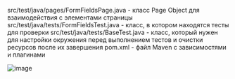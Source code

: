 src/test/java/pages/FormFieldsPage.java - класс Page Object для взаимодействия с элементами страницы
src/test/java/tests/FormFieldsTest.java - класс, в котором находятся тесты для проверки
src/test/java/tests/BaseTest.java - класс, который нужен для настройки окружения перед выполнением тестов и очистки ресурсов после их завершения
pom.xml - файл Maven с зависимостями и плагинами

![image](https://github.com/user-attachments/assets/010c58a5-5dc3-44c5-bfeb-59f17769e3a1)


